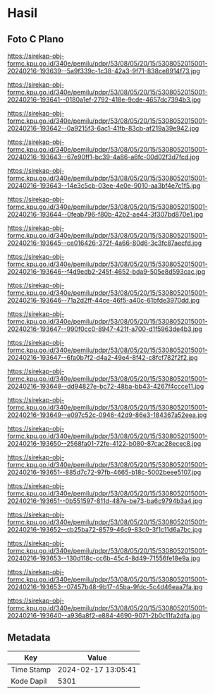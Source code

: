 # Hasil

## Foto C Plano

https://sirekap-obj-formc.kpu.go.id/340e/pemilu/pdpr/53/08/05/20/15/5308052015001-20240216-193639--5a9f339c-1c38-42a3-9f71-838ce8914f73.jpg

https://sirekap-obj-formc.kpu.go.id/340e/pemilu/pdpr/53/08/05/20/15/5308052015001-20240216-193641--0180a1ef-2792-418e-9cde-4657dc7394b3.jpg

https://sirekap-obj-formc.kpu.go.id/340e/pemilu/pdpr/53/08/05/20/15/5308052015001-20240216-193642--0a9215f3-6ac1-41fb-83cb-af219a39e942.jpg

https://sirekap-obj-formc.kpu.go.id/340e/pemilu/pdpr/53/08/05/20/15/5308052015001-20240216-193643--67e90ff1-bc39-4a86-a6fc-00d02f3d7fcd.jpg

https://sirekap-obj-formc.kpu.go.id/340e/pemilu/pdpr/53/08/05/20/15/5308052015001-20240216-193643--14e3c5cb-03ee-4e0e-9010-aa3bf4e7c1f5.jpg

https://sirekap-obj-formc.kpu.go.id/340e/pemilu/pdpr/53/08/05/20/15/5308052015001-20240216-193644--0feab796-f80b-42b2-ae44-3f307bd870e1.jpg

https://sirekap-obj-formc.kpu.go.id/340e/pemilu/pdpr/53/08/05/20/15/5308052015001-20240216-193645--ce016426-372f-4a66-80d6-3c3fc87aecfd.jpg

https://sirekap-obj-formc.kpu.go.id/340e/pemilu/pdpr/53/08/05/20/15/5308052015001-20240216-193646--f4d9edb2-245f-4652-bda9-505e8d593cac.jpg

https://sirekap-obj-formc.kpu.go.id/340e/pemilu/pdpr/53/08/05/20/15/5308052015001-20240216-193646--71a2d2ff-44ce-46f5-a40c-61bfde3970dd.jpg

https://sirekap-obj-formc.kpu.go.id/340e/pemilu/pdpr/53/08/05/20/15/5308052015001-20240216-193647--990f0cc0-8947-421f-a700-d1f5963de4b3.jpg

https://sirekap-obj-formc.kpu.go.id/340e/pemilu/pdpr/53/08/05/20/15/5308052015001-20240216-193647--6fa0b7f2-d4a2-49e4-8f42-c8fcf782f2f2.jpg

https://sirekap-obj-formc.kpu.go.id/340e/pemilu/pdpr/53/08/05/20/15/5308052015001-20240216-193648--dd94827e-bc72-48ba-bb43-4267f4ccce11.jpg

https://sirekap-obj-formc.kpu.go.id/340e/pemilu/pdpr/53/08/05/20/15/5308052015001-20240216-193649--e097c52c-0946-42d9-86e3-184367a52eea.jpg

https://sirekap-obj-formc.kpu.go.id/340e/pemilu/pdpr/53/08/05/20/15/5308052015001-20240216-193650--2568fa01-72fe-4122-b080-87cac28ecec8.jpg

https://sirekap-obj-formc.kpu.go.id/340e/pemilu/pdpr/53/08/05/20/15/5308052015001-20240216-193651--885d7c72-97fb-4665-b18c-5002beee5107.jpg

https://sirekap-obj-formc.kpu.go.id/340e/pemilu/pdpr/53/08/05/20/15/5308052015001-20240216-193651--0b551597-811d-487e-be73-ba6c9794b3a4.jpg

https://sirekap-obj-formc.kpu.go.id/340e/pemilu/pdpr/53/08/05/20/15/5308052015001-20240216-193652--cb25ba72-8579-46c9-83c0-3f1c11d6a7bc.jpg

https://sirekap-obj-formc.kpu.go.id/340e/pemilu/pdpr/53/08/05/20/15/5308052015001-20240216-193653--130d118c-cc6b-45c4-8d49-71556fe18e9a.jpg

https://sirekap-obj-formc.kpu.go.id/340e/pemilu/pdpr/53/08/05/20/15/5308052015001-20240216-193653--07457b48-9b17-45ba-9fdc-5c4d46eaa7fa.jpg

https://sirekap-obj-formc.kpu.go.id/340e/pemilu/pdpr/53/08/05/20/15/5308052015001-20240216-193640--a936a8f2-e884-4690-9071-2b0c11fa2dfa.jpg


## Metadata

| Key        | Value               |
| ---------- | ------------------- |
| Time Stamp | 2024-02-17 13:05:41 |
| Kode Dapil | 5301                |



